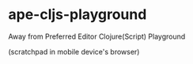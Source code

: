 # ape-cljs-playground
Away from Preferred Editor Clojure(Script) Playground

(scratchpad in mobile device's browser)
